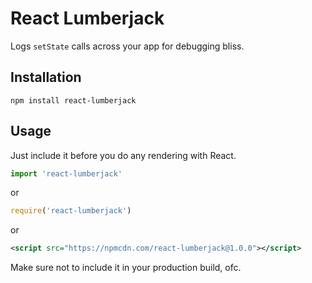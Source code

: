React Lumberjack
================

Logs `setState` calls across your app for debugging bliss.

Installation
------------

`npm install react-lumberjack`

Usage
-----

Just include it before you do any rendering with React.

```js
import 'react-lumberjack'
```

or

```js
require('react-lumberjack')
```

or

```xml
<script src="https://npmcdn.com/react-lumberjack@1.0.0"></script>
```

Make sure not to include it in your production build, ofc.


